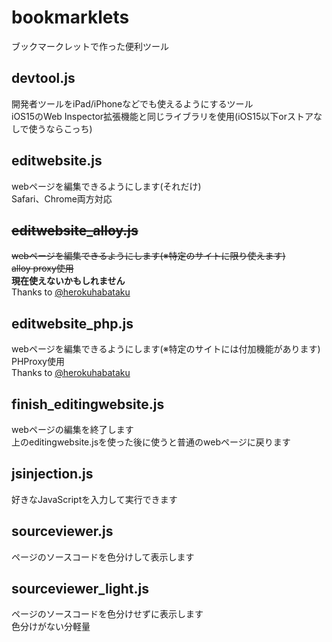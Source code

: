 # bookmarklets
ブックマークレットで作った便利ツール

## devtool.js
開発者ツールをiPad/iPhoneなどでも使えるようにするツール  
iOS15のWeb Inspector拡張機能と同じライブラリを使用(iOS15以下orストアなしで使うならこっち)  

## editwebsite.js
webページを編集できるようにします(それだけ)  
Safari、Chrome両方対応  

## ~~editwebsite_alloy.js~~  
~~webページを編集できるようにします(※特定のサイトに限り使えます)~~  
~~alloy proxy使用~~  
**現在使えないかもしれません**  
Thanks to [@herokuhabataku](https://github.com/herokuhabataku)  

## editwebsite_php.js
webページを編集できるようにします(※特定のサイトには付加機能があります)   
PHProxy使用  
Thanks to [@herokuhabataku](https://github.com/herokuhabataku)  

## finish_editingwebsite.js
webページの編集を終了します  
上のeditingwebsite.jsを使った後に使うと普通のwebページに戻ります  

## jsinjection.js
好きなJavaScriptを入力して実行できます  

## sourceviewer.js
ページのソースコードを色分けして表示します  

## sourceviewer_light.js
ページのソースコードを色分けせずに表示します  
色分けがない分軽量  
